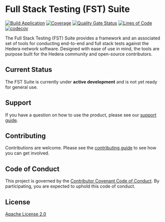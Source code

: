 # Full Stack Testing (FST) Suite

[![Build Application](https://github.com/hashgraph/full-stack-testing/actions/workflows/flow-build-application.yaml/badge.svg?event=push)](https://github.com/hashgraph/full-stack-testing/actions/workflows/flow-build-application.yaml)
[![Coverage](https://sonarcloud.io/api/project_badges/measure?project=com.hedera%3Afull-stack-testing&metric=coverage&token=9c0b92ee625fdb845e839ce29e2e61d8775e967e)](https://sonarcloud.io/summary/new_code?id=com.hedera%3Afull-stack-testing)
[![Quality Gate Status](https://sonarcloud.io/api/project_badges/measure?project=com.hedera%3Afull-stack-testing&metric=alert_status&token=9c0b92ee625fdb845e839ce29e2e61d8775e967e)](https://sonarcloud.io/summary/new_code?id=com.hedera%3Afull-stack-testing)
[![Lines of Code](https://sonarcloud.io/api/project_badges/measure?project=com.hedera%3Afull-stack-testing&metric=ncloc&token=9c0b92ee625fdb845e839ce29e2e61d8775e967e)](https://sonarcloud.io/summary/new_code?id=com.hedera%3Afull-stack-testing)
[![codecov](https://codecov.io/github/hashgraph/full-stack-testing/branch/main/graph/badge.svg?token=ABNne1KOxE)](https://codecov.io/github/hashgraph/full-stack-testing)


The Full Stack Testing (FST) Suite provides a framework and an associated set of tools for conducting
end-to-end and full stack tests against the Hedera network software. Designed with ease of use in mind, the tools are
purpose built for the Hedera community and open-source contributors.

## Current Status

The FST Suite is currently under **active development** and is not yet ready for general use.

## Support

If you have a question on how to use the product, please see our [support guide](https://github.com/hashgraph/.github/blob/main/SUPPORT.md).

## Contributing

Contributions are welcome. Please see the [contributing guide](https://github.com/hashgraph/.github/blob/main/CONTRIBUTING.md) to see how you can get involved.

## Code of Conduct

This project is governed by the [Contributor Covenant Code of Conduct](https://github.com/hashgraph/.github/blob/main/CODE_OF_CONDUCT.md). By participating, you are
expected to uphold this code of conduct.

## License

[Apache License 2.0](LICENSE)
